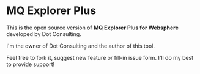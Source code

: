 # MQ Explorer Plus

This is the open source version of __MQ Explorer Plus for Websphere__ developed by Dot Consulting.

I'm the owner of Dot Consulting and the author of this tool.



Feel free to fork it, suggest new feature or fill-in issue form.  I'll do my best to provide support!


